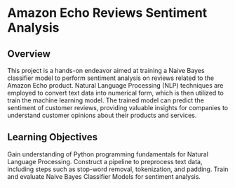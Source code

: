 # **Amazon Echo Reviews Sentiment Analysis**

## Overview

This project is a hands-on endeavor aimed at training a Naive Bayes classifier model to perform sentiment analysis on reviews related to the Amazon Echo product. 
Natural Language Processing (NLP) techniques are employed to convert text data into numerical form, which is then utilized to train the machine learning model. 
The trained model can predict the sentiment of customer reviews, providing valuable insights for companies to understand customer opinions about their products and services.

## Learning Objectives

Gain understanding of Python programming fundamentals for Natural Language Processing. 
Construct a pipeline to preprocess text data, including steps such as stop-word removal, tokenization, and padding. 
Train and evaluate Naive Bayes Classifier Models for sentiment analysis.
